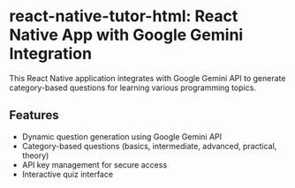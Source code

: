 # react-native-tutor-html: React Native App with Google Gemini Integration

This React Native application integrates with Google Gemini API to generate category-based questions for learning various programming topics.

## Features

- Dynamic question generation using Google Gemini API
- Category-based questions (basics, intermediate, advanced, practical, theory)
- API key management for secure access
- Interactive quiz interface
